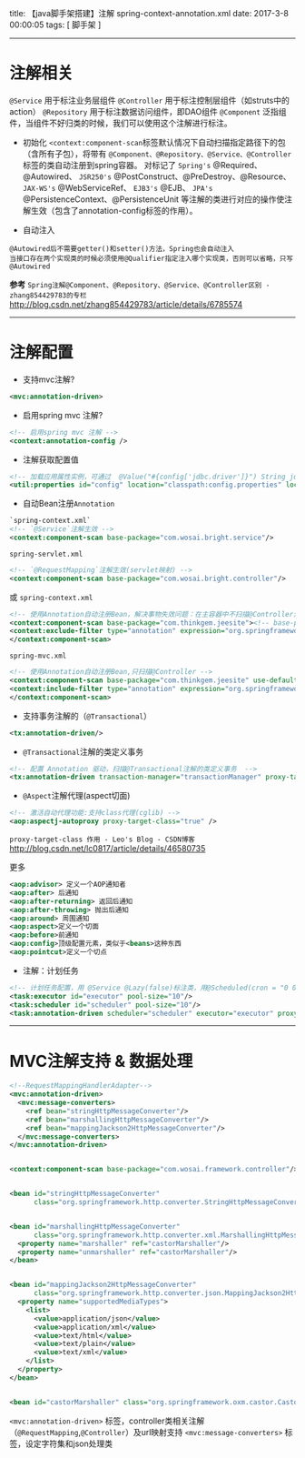 title: 【java脚手架搭建】注解 spring-context-annotation.xml
date: 2017-3-8 00:00:05
tags: [ 脚手架 ]


---


# 注解相关
`@Service` 用于标注业务层组件
`@Controller` 用于标注控制层组件（如struts中的action）
`@Repository` 用于标注数据访问组件，即DAO组件
`@Component` 泛指组件，当组件不好归类的时候，我们可以使用这个注解进行标注。


- 初始化
`<context:component-scan`标签默认情况下自动扫描指定路径下的包（含所有子包），将带有
`@Component、@Repository、@Service、@Controller`
标签的类自动注册到spring容器。
对标记了 
`Spring's` @Required、@Autowired、
`JSR250's` @PostConstruct、@PreDestroy、@Resource、
`JAX-WS's` @WebServiceRef、
`EJB3's` @EJB、
`JPA's` @PersistenceContext、@PersistenceUnit
等注解的类进行对应的操作使注解生效（包含了annotation-config标签的作用）。


- 自动注入
```
@Autowired后不需要getter()和setter()方法，Spring也会自动注入
当接口存在两个实现类的时候必须使用@Qualifier指定注入哪个实现类，否则可以省略，只写@Autowired
```


**参考**
`Spring注解@Component、@Repository、@Service、@Controller区别 - zhang854429783的专栏`
http://blog.csdn.net/zhang854429783/article/details/6785574


---
# 注解配置
- 支持mvc注解?
```xml
<mvc:annotation-driven>
```


- 启用spring mvc 注解?
```xml
<!-- 启用spring mvc 注解 -->
<context:annotation-config />
```


- 注解获取配置值
```xml
<!-- 加载应用属性实例，可通过  @Value("#{config['jdbc.driver']}") String jdbcDriver 方式引用 -->
<util:properties id="config" location="classpath:config.properties" local-override="true"/>
```


- 自动Bean注册`Annotation`
```xml
`spring-context.xml`
<!-- `@Service`注解生效 -->
<context:component-scan base-package="com.wosai.bright.service"/>
```
`spring-servlet.xml`
```xml
<!-- `@RequestMapping`注解生效(servlet映射) -->
<context:component-scan base-package="com.wosai.bright.controller"/>
```
或
`spring-context.xml`
```xml
<!-- 使用Annotation自动注册Bean，解决事物失效问题：在主容器中不扫描@Controller注解，在SpringMvc中只扫描@Controller注解。  -->
<context:component-scan base-package="com.thinkgem.jeesite"><!-- base-package 如果多个，用“,”分隔 -->
<context:exclude-filter type="annotation" expression="org.springframework.stereotype.Controller"/>
</context:component-scan>
```
`spring-mvc.xml`
```xml
<!-- 使用Annotation自动注册Bean,只扫描@Controller -->
<context:component-scan base-package="com.thinkgem.jeesite" use-default-filters="false"><!-- base-package 如果多个，用“,”分隔 -->
<context:include-filter type="annotation" expression="org.springframework.stereotype.Controller"/>
</context:component-scan>
````
- 支持事务注解的（`@Transactional`） 
```xml
<tx:annotation-driven/>
``` 
- `@Transactional`注解的类定义事务
```xml
<!-- 配置 Annotation 驱动，扫描@Transactional注解的类定义事务  -->
<tx:annotation-driven transaction-manager="transactionManager" proxy-target-class="true"/>
```


- `@Aspect`注解代理(aspect切面)
```xml
<!-- 激活自动代理功能:支持class代理(cglib) -->
<aop:aspectj-autoproxy proxy-target-class="true" />
```
`proxy-target-class 作用 - Leo's Blog - CSDN博客`
http://blog.csdn.net/lc0817/article/details/46580735


更多
```xml
<aop:advisor> 定义一个AOP通知者 
<aop:after> 后通知 
<aop:after-returning> 返回后通知 
<aop:after-throwing> 抛出后通知 
<aop:around> 周围通知 
<aop:aspect>定义一个切面 
<aop:before>前通知 
<aop:config>顶级配置元素，类似于<beans>这种东西 
<aop:pointcut>定义一个切点 
```


- 注解：计划任务
```xml
<!-- 计划任务配置，用 @Service @Lazy(false)标注类，用@Scheduled(cron = "0 0 2 * * ?")标注方法 -->
<task:executor id="executor" pool-size="10"/>
<task:scheduler id="scheduler" pool-size="10"/>
<task:annotation-driven scheduler="scheduler" executor="executor" proxy-target-class="true"/>
```


---
# MVC注解支持 & 数据处理
```xml
<!--RequestMappingHandlerAdapter-->
<mvc:annotation-driven>
  <mvc:message-converters>
    <ref bean="stringHttpMessageConverter"/>
    <ref bean="marshallingHttpMessageConverter"/>
    <ref bean="mappingJackson2HttpMessageConverter"/>
  </mvc:message-converters>
</mvc:annotation-driven>


<context:component-scan base-package="com.wosai.framework.controller"/>


<bean id="stringHttpMessageConverter"
      class="org.springframework.http.converter.StringHttpMessageConverter"/>


<bean id="marshallingHttpMessageConverter"
      class="org.springframework.http.converter.xml.MarshallingHttpMessageConverter">
  <property name="marshaller" ref="castorMarshaller"/>
  <property name="unmarshaller" ref="castorMarshaller"/>
</bean>


<bean id="mappingJackson2HttpMessageConverter"
      class="org.springframework.http.converter.json.MappingJackson2HttpMessageConverter">
  <property name="supportedMediaTypes">
    <list>
      <value>application/json</value>
      <value>application/xml</value>
      <value>text/html</value>
      <value>text/plain</value>
      <value>text/xml</value>
    </list>
  </property>
</bean>


<bean id="castorMarshaller" class="org.springframework.oxm.castor.CastorMarshaller"/>
```


`<mvc:annotation-driven>` 标签，controller类相关注解（`@RequestMapping`,`@Controller`）及url映射支持
`<mvc:message-converters>` 标签，设定字符集和json处理类

